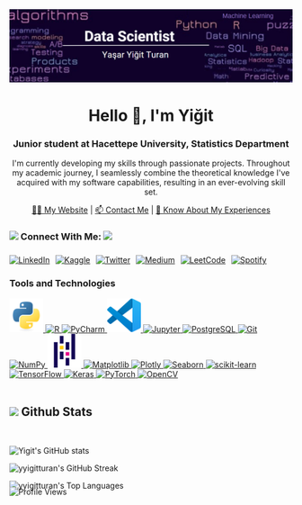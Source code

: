 
<img alt="Resim Açıklaması" src="DS.png" />


<div align="center">
  <h1>Hello 👋, I'm Yiğit </h1>
  <h3>Junior student at Hacettepe University, Statistics Department</h3>   
  <p>
    I'm currently developing my skills through passionate projects. Throughout my academic journey, I seamlessly combine the theoretical knowledge I've acquired with my software capabilities, resulting in an ever-evolving skill set.
  </p>
</div>

<div align="center">
  <a href="https://yyigitturan.github.io">👨‍💻 My Website</a> |
  <a href="mailto:yasarturan@hacettepe.edu.tr">📫 Contact Me</a> |
  <a href="https://github.com/yyigitturan/yyigitturan.github.io/blob/main/resume.pdf">📄 Know About My Experiences</a>
</div>


<div class="content">
  
  <p></p>
</div>
<h3 align="left">
 <img src="https://github.com/devlancer-lucas/devlancer-lucas/blob/main/code.gif" height="20"/> 
 Connect With Me:
 <img src="https://github.com/devlancer-lucas/devlancer-lucas/blob/main/code.gif" height="20"/>
</h3> 

<h3 align="left"></h3>

<div style="display: flex; gap: 10px;">
  <a href="https://www.linkedin.com/in/ya%C5%9Far-yi%C4%9Fit-turan-" target="_blank">
    <img alt="LinkedIn" src="https://img.shields.io/badge/linkedin-0077B5.svg?&style=for-the-badge&logo=linkedin&logoColor=white" />
  </a>
  <a href="https://www.kaggle.com/yaaryiitturan" target="_blank">
    <img alt="Kaggle" src="https://img.shields.io/badge/kaggle-20BEFF.svg?&style=for-the-badge&logo=kaggle&logoColor=white" />
  </a>

  <a href="https://twitter.com/yigitturan_" target="_blank">
  <img alt="Twitter" src="https://img.shields.io/badge/twitter-1DA1F2.svg?&style=for-the-badge&logo=twitter&logoColor=white" />
</a>
  <a href="https://medium.com/@yasaryigitturan" target="_blank">
    <img alt="Medium" src="https://img.shields.io/badge/medium-black.svg?&style=for-the-badge&logo=medium&logoColor=white" />
  </a>



<a href="https://leetcode.com/yyigitturan/" target="_blank">
    <img alt="LeetCode" src="https://img.shields.io/badge/leetcode-FFA116.svg?&style=for-the-badge&logo=leetcode&logoColor=black" />


  </a>
    <a href="https://open.spotify.com/user/taod8p4vvim7ua00abdamnslp?si=qK06HrFQSe2ZjKPNXFhvhg&utm_source=copy-link" target="_blank">
        <img alt="Spotify" src="https://img.shields.io/badge/spotify-1ED760.svg?&style=for-the-badge&logo=spotify&logoColor=black" />
    </a>



</div>






<h3>Tools and Technologies</h3>
<div align="left">
  <!-- Python -->
  <a href="https://www.python.org" target="_blank" rel="noreferrer">
    <img src="https://raw.githubusercontent.com/devicons/devicon/master/icons/python/python-original.svg" alt="Python" width="60" height="60"/>
  </a>
  
  <!-- R -->
  <a href="https://www.r-project.org/" target="_blank" rel="noreferrer">
    <img src="https://www.vectorlogo.zone/logos/r-project/r-project-icon.svg" alt="R" width="60" height="60"/>
  </a>

  <!-- PyCharm -->
  <a href="https://upload.wikimedia.org/wikipedia/commons/1/1d/PyCharm_Icon.svg" target="_blank" rel="noreferrer">
    <img src="https://upload.wikimedia.org/wikipedia/commons/1/1d/PyCharm_Icon.svg" alt="PyCharm" width="60" height="60"/>
  </a>

  <!-- VS Code -->
  <a href="https://code.visualstudio.com/" target="_blank" rel="noreferrer">
    <img src="https://raw.githubusercontent.com/devicons/devicon/master/icons/vscode/vscode-original.svg" alt="VS Code" width="60" height="60"/>
  </a>
  
  <!-- Jupyter -->
  <a href="https://upload.wikimedia.org/wikipedia/commons/3/38/Jupyter_logo.svg" target="_blank" rel="noreferrer">
    <img src="https://upload.wikimedia.org/wikipedia/commons/3/38/Jupyter_logo.svg" alt="Jupyter" width="60" height="60"/>
  </a>

  <!-- PostgreSQL -->
  <a href="https://www.postgresql.org/" target="_blank" rel="noreferrer">
    <img src="https://www.vectorlogo.zone/logos/postgresql/postgresql-icon.svg" alt="PostgreSQL" width="60" height="60"/>
  </a>

  <!-- Git -->
  <a href="https://git-scm.com/" target="_blank" rel="noreferrer">
    <img src="https://www.vectorlogo.zone/logos/git-scm/git-scm-icon.svg" alt="Git" width="60" height="60"/>
  </a>

  <!-- Veri Bilimi Kütüphaneleri -->
  <a href="https://www.numpy.org/" target="_blank" rel="noreferrer">
    <img src="https://numpy.org/doc/stable/_static/numpylogo.svg" alt="NumPy" width="60" height="60"/>
  </a>
  <a href="https://pandas.pydata.org/" target="_blank" rel="noreferrer">
    <img src="https://raw.githubusercontent.com/devicons/devicon/2ae2a900d2f041da66e950e4d48052658d850630/icons/pandas/pandas-original.svg" alt="Pandas" width="60" height="60"/>
  </a>
  <!-- Matplotlib -->
  <a href="https://matplotlib.org/" target="_blank" rel="noreferrer">
    <img src="https://upload.wikimedia.org/wikipedia/commons/8/84/Matplotlib_icon.svg" alt="Matplotlib" width="60" height="60"/>
  </a>



  <!-- Plotly -->
  <a href="https://plotly.com/" target="_blank" rel="noreferrer">
    <img src="https://cdn.jsdelivr.net/gh/devicons/devicon/icons/plotly/plotly-original.svg" alt="Plotly" width="60" height="60"/>
  </a>


  </a>
  <a href="https://seaborn.pydata.org/" target="_blank" rel="noreferrer">
    <img src="https://seaborn.pydata.org/_static/logo-wide-lightbg.svg" alt="Seaborn" width="60" height="60"/>
  </a>
  <!-- Diğer veri bilimi kütüphaneleri buraya eklenebilir -->
  
  <!-- Makine Öğrenimi Kütüphaneleri -->
  <a href="https://scikit-learn.org/" target="_blank" rel="noreferrer">
    <img src="https://upload.wikimedia.org/wikipedia/commons/0/05/Scikit_learn_logo_small.svg" alt="scikit-learn" width="60" height="60"/>
  </a>
  <a href="https://www.tensorflow.org/" target="_blank" rel="noreferrer">
    <img src="https://www.tensorflow.org/favicon.ico" alt="TensorFlow" width="60" height="60"/>
  </a>
 <!-- Keras -->
  <a href="https://keras.io/" target="_blank" rel="noreferrer">
    <img src="https://upload.wikimedia.org/wikipedia/commons/a/ae/Keras_logo.svg" alt="Keras" width="60" height="60"/>
  </a>

  <!-- PyTorch -->
  <a href="https://pytorch.org/" target="_blank" rel="noreferrer">
    <img src="https://cdn.jsdelivr.net/gh/devicons/devicon/icons/pytorch/pytorch-original.svg" alt="PyTorch" width="60" height="60"/>
  </a>

  <!-- OpenCV -->
  <a href="https://opencv.org/" target="_blank" rel="noreferrer">
    <img src="https://cdn.jsdelivr.net/gh/devicons/devicon/icons/opencv/opencv-original.svg" alt="OpenCV" width="60" height="60"/>
  </a>


  
  <!-- Diğer makine öğrenimi kütüphaneleri buraya eklenebilir -->

</div>



<br>


## <img src="https://media.giphy.com/media/iY8CRBdQXODJSCERIr/giphy.gif" width="35"><b> Github Stats </b>
<br>

<!-- GitHub Stats -->

![Yigit's GitHub stats](https://github-readme-stats.vercel.app/api?username=yyigitturan&theme=algolia&show_icons=true)


<!-- GitHub Streak -->
<div align="left">
  <p align="left">
    <img src="https://github-readme-streak-stats.herokuapp.com/?user=yyigitturan&theme=algolia" alt="yyigitturan's GitHub Streak" />
  </p>
</div>
<!-- Top Languages -->
<div align="left">
  
  <p align="left">
    <img src="https://github-readme-stats.vercel.app/api/top-langs?username=yyigitturan&show_icons=true&locale=en&layout=compact&theme=algolia" alt="yyigitturan's Top Languages" />
  </p>
</div>












<!-- Visitor Count -->
<div class="top-section" style="text-align: left; margin-top: -20px;">
  <p>
    <img src="https://komarev.com/ghpvc/?username=yyigitturan&theme=algolia" alt="Profile Views" width="120" height="28" />
  </p>
</div>








<!-- Medium Blogs -->
<!--<div class="top-section" style="text-align: left; margin-top: -20px;">
  <p>
    <a href="https://medium.com/@yasaryigitturan">
      <img src="https://img.shields.io/badge/medium-latest%20blogs-brightgreen" alt="Medium Blogs" width="120" height="28" />
    </a>
  </p>
</div>















<!--
**yyigitturan/yyigitturan** is a ✨ _special_ ✨ repository because its `README.md` (this file) appears on your GitHub profile.

Here are some ideas to get you started:

- 🔭 I’m currently working on ...
- 🌱 I’m currently learning ...
- 👯 I’m looking to collaborate on ...
- 🤔 I’m looking for help with ...
- 💬 Ask me about ...
- 📫 How to reach me: ...
- 😄 Pronouns: ...
- ⚡ Fun fact: ...
-->
